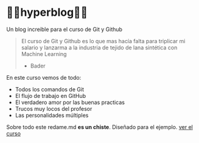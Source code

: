 # 🤍🖤hyperblog🖤🤍
Un blog increible para el curso de Git y Github
>El curso de Git y Github es lo que mas hacía falta para triplicar mi salario y lanzarma a la industria de tejido de lana sintética con Machine Learning
> - Bader

En este curso vemos de todo:
* Todos los comandos de Git
* El flujo de trabajo en GitHub
* El verdadero amor por las buenas practicas
* Trucos muy locos del profesor
* Las personalidades múltiples

Sobre todo este redame.md **es un chiste**. Diseñado para el ejemplo. [ver el curso](http://https://platzi.com/clases/1557-git-github/19977-readmemd-es-una-excelente-practica/ "A ver el curso")
